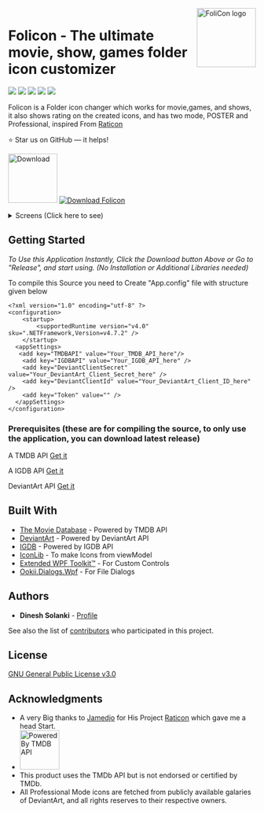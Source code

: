 <a href="https://dineshsolanki.github.io/FoliCon/">
    <img src="https://github.com/dinesh-solanki/Project-Assets/blob/master/Folicon/folicon Icon.png" alt="FoliCon logo" title="FoliCon" align="right" height="120" />
</a>

# Folicon - The ultimate movie, show, games folder icon customizer

<img src="https://img.shields.io/github/commits-since/DineshSolanki/Folicon/latest/master"> <img src="https://img.shields.io/github/repo-size/dinesh-solanki/folicon.svg?logo=FoliconRepoSize"> <img src="https://img.shields.io/github/commits-since/dinesh-solanki/folicon/v1.0.svg?logo=FoliconReleaseCommits"> <img src="https://img.shields.io/github/last-commit/dinesh-solanki/folicon.svg?logo=FoliconLastCommit"> <img src="https://img.shields.io/github/issues/DineshSolanki/Folicon">

Folicon is a Folder icon changer which works for movie,games, and shows, it also shows rating on the created icons, and has two mode, POSTER and Professional, inspired From [Raticon](https://github.com/Jamedjo/Raticon)

:star: Star us on GitHub — it helps!

[<img height=100  alt="Download" src="https://user-images.githubusercontent.com/15937452/61147148-51575280-a4f9-11e9-953e-3989e58ed067.png" />](https://github.com/dinesh-solanki/Folicon/releases/latest) [![Download Folicon](https://a.fsdn.com/con/app/sf-download-button)](https://sourceforge.net/projects/folicon/files/latest/download)

<details>
  <summary>Screens (Click here to see) </summary>
    
![Before](https://github.com/dinesh-solanki/Project-Assets/blob/master/Folicon/before.png)
![After](https://github.com/dinesh-solanki/Project-Assets/blob/master/Folicon/after.jpg)
![Searching](https://github.com/dinesh-solanki/Project-Assets/blob/master/Folicon/searchingpro.jpg)
![Description](https://github.com/dinesh-solanki/Project-Assets/blob/master/Folicon/posterresult.jpg)
![Description](https://github.com/dinesh-solanki/Project-Assets/blob/master/Folicon/downloading.jpg)
![Description](https://github.com/dinesh-solanki/Project-Assets/blob/master/Folicon/mainview.jpg)
</details>


## Getting Started
*To Use this Application Instantly, Click the Download button Above or Go to "Release", and start using. (No Installation or Additional Libraries needed)*

To compile this Source you need to Create "App.config" file with structure given below
```
<?xml version="1.0" encoding="utf-8" ?>
<configuration>
    <startup> 
        <supportedRuntime version="v4.0" sku=".NETFramework,Version=v4.7.2" />
    </startup>
  <appSettings>
   <add key="TMDBAPI" value="Your_TMDB_API_here"/>
    <add key="IGDBAPI" value="Your_IGDB_API_here" />
    <add key="DeviantClientSecret" value="Your_DeviantArt_Client_Secret_here" />
    <add key="DeviantClientId" value="Your_DeviantArt_Client_ID_here" />
    <add key="Token" value="" />
  </appSettings>
</configuration>
```
### Prerequisites (these are for compiling the source, to only use the application, you can download latest release)
A TMDB API [Get it](https://www.themoviedb.org/settings/api)

A IGDB API [Get it](https://api.igdb.com/)

DeviantArt API [Get it](https://www.deviantart.com/developers/register)

## Built With

* [The Movie Database](https://www.themoviedb.org/) - Powered by TMDB API
* [DeviantArt](https://www.deviantart.com/) - Powered by DeviantArt API
* [IGDB](https://www.igdb.com/) - Powered by IGDB API
* [IconLib](https://www.codeproject.com/Articles/16178/IconLib-Icons-Unfolded-MultiIcon-and-Windows-Vista) - To make Icons from viewModel
* [Extended WPF Toolkit™](https://github.com/xceedsoftware/wpftoolkit) - For Custom Controls
* [Ookii.Dialogs.Wpf](https://github.com/caioproiete/ookii-dialogs-wpf) - For File Dialogs

## Authors

* **Dinesh Solanki** - [Profile](https://github.com/dineshsolanki)

See also the list of [contributors](https://github.com/dineshsolanki/Folicon/graphs/contributors) who participated in this project.

## License
[GNU General Public License v3.0](https://github.com/DineshSolanki/FoliCon/blob/master/LICENSE)

## Acknowledgments

* A very Big thanks to [Jamedjo](https://github.com/Jamedjo) for His Project [Raticon](http://jamedjo.github.io/Raticon) which gave me a head Start.
* <img height=80 alt="Powered By TMDB API" src="https://github.com/dinesh-solanki/Folicon/blob/master/Folicon_Native/Resources/TMDB%20black%20logo.png" />
* This product uses the TMDb API but is not endorsed or certified by TMDb.
* All Professional Mode icons are fetched from publicly available galaries of DeviantArt, and all rights reserves to their respective owners.


